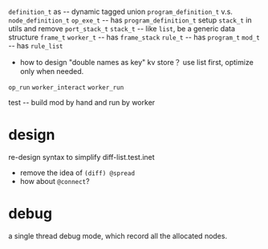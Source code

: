 `definition_t` as -- dynamic tagged union
`program_definition_t` v.s. `node_definition_t`
`op_exe_t` -- has `program_definition_t`
setup `stack_t` in utils and remove `port_stack_t`
`stack_t` -- like `list`, be a generic data structure
`frame_t`
`worker_t` -- has `frame_stack`
`rule_t` -- has `program_t`
`mod_t` -- has `rule_list`

- how to design "double names as key" kv store？
  use list first, optimize only when needed.

`op_run`
`worker_interact`
`worker_run`

test -- build mod by hand and run by worker

# design

re-design syntax to simplify diff-list.test.inet

- remove the idea of `(diff) @spread`
- how about `@connect`?

# debug

a single thread debug mode, which record all the allocated nodes.
